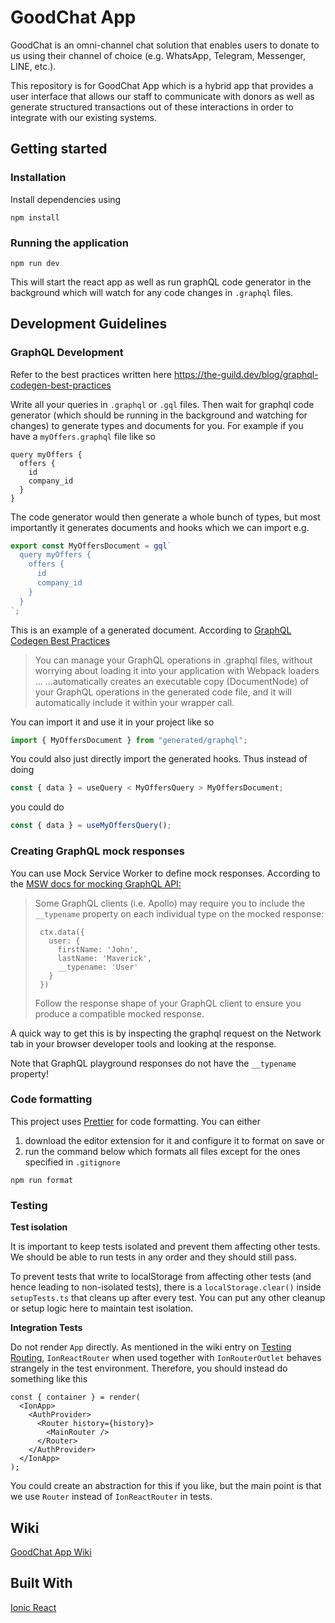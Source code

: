 # GoodChat App

GoodChat is an omni-channel chat solution that enables users to donate to us using their channel of choice (e.g. WhatsApp, Telegram, Messenger, LINE, etc.).

This repository is for GoodChat App which is a hybrid app that provides a user interface that allows our staff to communicate with donors as well as generate structured transactions out of these interactions in order to integrate with our existing systems.

## Getting started

### Installation

Install dependencies using

```
npm install
```

### Running the application

```
npm run dev
```

This will start the react app as well as run graphQL code generator in the background which will watch for any code changes in `.graphql` files.

## Development Guidelines

### GraphQL Development

Refer to the best practices written here https://the-guild.dev/blog/graphql-codegen-best-practices

Write all your queries in `.graphql` or `.gql` files. Then wait for graphql code generator (which should be running in the background and watching for changes) to generate types and documents for you.
For example if you have a `myOffers.graphql` file like so

```
query myOffers {
  offers {
    id
    company_id
  }
}
```

The code generator would then generate a whole bunch of types, but most importantly it generates documents and hooks which we can import e.g.

```javascript
export const MyOffersDocument = gql`
  query myOffers {
    offers {
      id
      company_id
    }
  }
`;
```

This is an example of a generated document. According to [GraphQL Codegen Best Practices](https://the-guild.dev/blog/graphql-codegen-best-practices)

> You can manage your GraphQL operations in .graphql files, without worrying about loading it into your application with Webpack loaders ...
> ...automatically creates an executable copy (DocumentNode) of your GraphQL operations in the generated code file, and it will automatically include it within your wrapper call.

You can import it and use it in your project like so

```javascript
import { MyOffersDocument } from "generated/graphql";
```

You could also just directly import the generated hooks.
Thus instead of doing

```javascript
const { data } = useQuery < MyOffersQuery > MyOffersDocument;
```

you could do

```javascript
const { data } = useMyOffersQuery();
```

### Creating GraphQL mock responses

You can use Mock Service Worker to define mock responses. According to the [MSW docs for mocking GraphQL API:](https://mswjs.io/docs/getting-started/mocks/graphql-api)

> Some GraphQL clients (i.e. Apollo) may require you to include the `__typename` property on each individual type on the mocked response:
>
> ```
>  ctx.data({
>    user: {
>      firstName: 'John',
>      lastName: 'Maverick',
>      __typename: 'User'
>    }
>  })
> ```
>
> Follow the response shape of your GraphQL client to ensure you produce a compatible mocked response.

A quick way to get this is by inspecting the graphql request on the Network tab in your browser developer tools and looking at the response.

Note that GraphQL playground responses do not have the `__typename` property!

### Code formatting

This project uses [Prettier](https://prettier.io) for code formatting.
You can either

1. download the editor extension for it and configure it to format on save or
2. run the command below which formats all files except for the ones specified in `.gitignore`

```
npm run format
```

### Testing

**Test isolation**

It is important to keep tests isolated and prevent them affecting other tests. We should be able to run tests in any order and they should still pass.

To prevent tests that write to localStorage from affecting other tests (and hence leading to non-isolated tests), there is a `localStorage.clear()` inside `setupTests.ts` that cleans up after every test.
You can put any other cleanup or setup logic here to maintain test isolation.

**Integration Tests**

Do not render `App` directly. As mentioned in the wiki entry on [Testing Routing](https://github.com/crossroads/app.goodchat.hk/wiki/Testing-Routing), `IonReactRouter` when used together with `IonRouterOutlet` behaves strangely in the test environment. Therefore, you should instead do something like this

```
const { container } = render(
  <IonApp>
    <AuthProvider>
      <Router history={history}>
        <MainRouter />
      </Router>
    </AuthProvider>
  </IonApp>
);
```

You could create an abstraction for this if you like, but the main point is that we use `Router` instead of `IonReactRouter` in tests.

## Wiki

[GoodChat App Wiki](https://github.com/crossroads/app.goodchat.hk/wiki)

## Built With

[Ionic React](https://ionicframework.com/docs/react)
